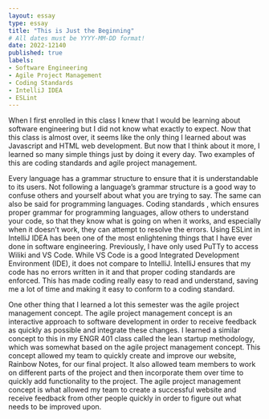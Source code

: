 ```yaml
---
layout: essay
type: essay
title: "This is Just the Beginning"
# All dates must be YYYY-MM-DD format!
date: 2022-12140
published: true
labels:
- Software Engineering
- Agile Project Management
- Coding Standards
- IntelliJ IDEA
- ESLint
---
```


When I first enrolled in this class I knew that I would be learning about software engineering but I did not know what exactly to expect. Now that this class is almost over, it seems like the only thing I learned about was Javascript and HTML web development. But now that I think about it more, I learned so many simple things just by doing it every day. Two examples of this are coding standards and agile project management.

Every language has a grammar structure to ensure that it is understandable to its users. Not following a language’s grammar structure is a good way to confuse others and yourself about what you are trying to say. The same can also be said for programming languages. Coding standards , which ensures proper grammar for programming languages, allow others to understand your code, so that they know what is going on when it works, and especially when it doesn’t work, they can attempt to resolve the errors. Using ESLint in IntelliJ IDEA has been one of the most enlightening things that I have ever done in software engineering. Previously, I have only used PuTTy to access Wiliki and VS Code. While VS Code is a good Integrated Development Environment (IDE), it does not compare to IntelliJ. IntelliJ ensures that my code has no errors written in it and that proper coding standards are enforced. This has made coding really easy to read and understand, saving me a lot of time and making it easy to conform to a coding standard.

One other thing that I learned a lot this semester was the agile project management concept. The agile project management concept is an interactive approach to software development in order to receive feedback as quickly as possible and integrate these changes. I learned a similar concept to this in my ENGR 401 class called the lean startup methodology, which was somewhat based on the agile project management concept. This concept allowed my team to quickly create and improve our website, Rainbow Notes, for our final project. It also allowed team members to work on different parts of the project and then incorporate them over time to quickly add functionality to the project. The agile project management concept is what allowed my team to create a successful website and receive feedback from other people quickly in order to figure out what needs to be improved upon.
